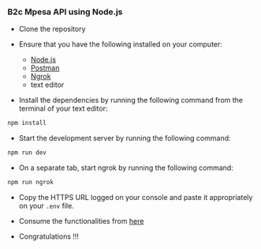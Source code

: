 ### B2c Mpesa API using Node.js

- Clone the repository

- Ensure that you have the following installed on your computer:

  - [Node.js](https://nodejs.org/en/)
  - [Postman](https://www.postman.com/)
  - [Ngrok](https://ngrok.com/)
  - text editor

- Install the dependencies by running the following command from the terminal of your text editor:

```bash
npm install
```

- Start the development server by running the following command:

```bash
npm run dev
```

- On a separate tab, start ngrok by running the following command:

```bash
npm run ngrok
```

- Copy the HTTPS URL logged on your console and paste it appropriately on your `.env` file.

- Consume the functionalities from [here](http://localhost:4000/api-docs)

- Congratulations !!!
